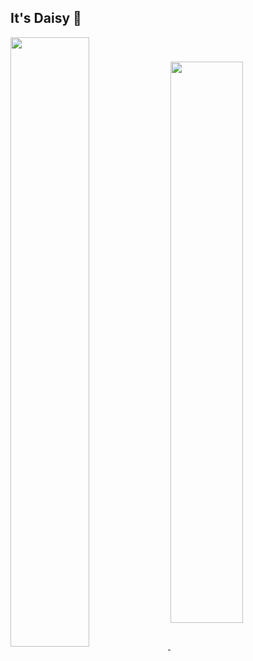 ## It's Daisy 🌼

<a href="https://github.com/Jeong-minji/github-readme-stats">
  <img width="50%" align="center" src="https://github-readme-stats.vercel.app/api?username=Jeong-minji&hide=stars&show_icons=true&theme=gruvbox&bg_color=whiteg" />
</a>
<a href="https://github.com/Jeong-minji/github-readme-status">
  <img width="48%" align="center" src="https://github-readme-stats.vercel.app/api/top-langs/?username=Jeong-minji&layout=compact" />
</a>

